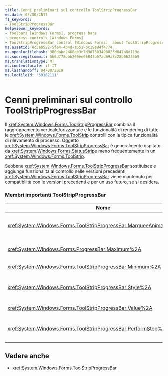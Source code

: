 ```yaml
---
title: Cenni preliminari sul controllo ToolStripProgressBar
ms.date: 03/30/2017
f1_keywords:
- ToolStripProgressBar
helpviewer_keywords:
- toolbars [Windows Forms], progress bars
- progress controls [Windows Forms]
- ToolStripProgressBar control [Windows Forms], about ToolStripProgressBar control
ms.assetid: ec3ab522-5fe4-4b4d-a551-bc19e84f4774
ms.openlocfilehash: 380dabe2468ae3c7d9d7303498823d847a8d119e
ms.sourcegitcommit: 5b6d778ebb269ee6684fb57ad69a8c28b06235b9
ms.translationtype: MT
ms.contentlocale: it-IT
ms.lasthandoff: 04/08/2019
ms.locfileid: "59162111"
---
```

# <a name="toolstripprogressbar-control-overview"></a>Cenni preliminari sul controllo ToolStripProgressBar
Il <xref:System.Windows.Forms.ToolStripProgressBar> combina il raggruppamento verticale/orizzontale e le funzionalità di rendering di tutte le <xref:System.Windows.Forms.ToolStrip> controlli con la tipica funzionalità di rilevamento di processo. Oggetto <xref:System.Windows.Forms.ToolStripProgressBar> è generalmente ospitato da <xref:System.Windows.Forms.StatusStrip>e meno frequentemente in un <xref:System.Windows.Forms.ToolStrip>.  
  
 Sebbene <xref:System.Windows.Forms.ToolStripProgressBar> sostituisce e aggiunge funzionalità al controllo nelle versioni precedenti, <xref:System.Windows.Forms.ToolStripProgressBar> viene mantenuto per compatibilità con le versioni precedenti e per un uso futuro, se si desidera.  
  
### <a name="important-toolstripprogressbar-members"></a>Membri importanti ToolStripProgressBar  
  
|Nome|Descrizione|  
|----------|-----------------|  
|<xref:System.Windows.Forms.ToolStripProgressBar.MarqueeAnimationSpeed%2A>|Ottiene o imposta un valore che rappresenta il ritardo tra ogni <xref:System.Windows.Forms.ProgressBarStyle.Marquee> aggiornamento, della visualizzazione in millisecondi.|  
|<xref:System.Windows.Forms.ProgressBar.Maximum%2A>|Ottiene o imposta il limite superiore dell'intervallo definito per questo <xref:System.Windows.Forms.ToolStripProgressBar>.|  
|<xref:System.Windows.Forms.ToolStripProgressBar.Minimum%2A>|Ottiene o imposta il limite inferiore dell'intervallo definito per questo <xref:System.Windows.Forms.ToolStripProgressBar>.|  
|<xref:System.Windows.Forms.ToolStripProgressBar.Style%2A>|Ottiene o imposta lo stile a cui il <xref:System.Windows.Forms.ToolStripProgressBar> viene usato per visualizzare lo stato di avanzamento di un'operazione.|  
|<xref:System.Windows.Forms.ToolStripProgressBar.Value%2A>|Ottiene o imposta il valore corrente del <xref:System.Windows.Forms.ToolStripProgressBar>.|  
|<xref:System.Windows.Forms.ToolStripProgressBar.PerformStep%2A>|Fa avanzare la posizione corrente dell'indicatore di stato la quantità di <xref:System.Windows.Forms.ToolStripProgressBar.Step%2A> proprietà.|  
  
## <a name="see-also"></a>Vedere anche

- <xref:System.Windows.Forms.ToolStripProgressBar>

